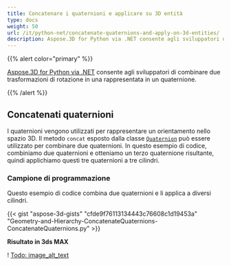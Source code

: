 ```yaml
---
title: Concatenare i quaternioni e applicare su 3D entità
type: docs
weight: 50
url: /it/python-net/concatenate-quaternions-and-apply-on-3d-entities/
description: Aspose.3D for Python via .NET consente agli sviluppatori di combinare due trasformazioni di rotazione in una rappresentata in un quaternione.
---
```

{{% alert color="primary" %}} 

[Aspose.3D for Python via .NET](https://www.aspose.com/products/3d) consente agli sviluppatori di combinare due trasformazioni di rotazione in una rappresentata in un quaternione.

{{% /alert %}} 
##  **Concatenati quaternioni**
I quaternioni vengono utilizzati per rappresentare un orientamento nello spazio 3D. Il metodo `concat` esposto dalla classe [`Quaternion`](https://reference.aspose.com/3d/net/aspose.threed.utilities/quaternion) può essere utilizzato per combinare due quaternioni. In questo esempio di codice, combiniamo due quaternioni e otteniamo un terzo quaternione risultante, quindi applichiamo questi tre quaternioni a tre cilindri.
###  **Campione di programmazione**
Questo esempio di codice combina due quaternioni e li applica a diversi cilindri.

{{< gist "aspose-3d-gists" "cfde9f76113134443c76608c1d19453a" "Geometry-and-Hierarchy-ConcatenateQuaternions-ConcatenateQuaternions.py" >}}


**Risultato in 3ds MAX**

! [Todo: image_alt_text](concatenate-quaternions-and-apply-on-3d-entities_1.png)
